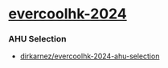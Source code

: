 [evercoolhk-2024](https://dirkarnez.github.io/evercoolhk-2024)
==============================================================
### AHU Selection
- [dirkarnez/evercoolhk-2024-ahu-selection](https://github.com/dirkarnez/evercoolhk-2024-ahu-selection)
